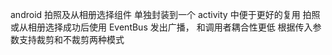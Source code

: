 android 拍照及从相册选择组件
单独封装到一个 activity 中便于更好的复用
拍照或从相册选择成功后使用 EventBus 发出广播，
和调用者耦合性更低
根据传入参数支持裁剪和不裁剪两种模式
